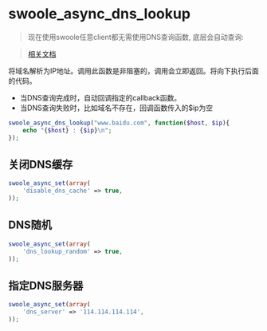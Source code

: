 # swoole_async_dns_lookup

> 现在使用swoole任意client都无需使用DNS查询函数, 底层会自动查询: 

> [相关文档](https://wiki.swoole.com/wiki/page/821.html)

将域名解析为IP地址。调用此函数是非阻塞的，调用会立即返回。将向下执行后面的代码。

* 当DNS查询完成时，自动回调指定的callback函数。
* 当DNS查询失败时，比如域名不存在，回调函数传入的$ip为空


```php
swoole_async_dns_lookup("www.baidu.com", function($host, $ip){
	echo "{$host} : {$ip}\n";
});
```

关闭DNS缓存
----
```php
swoole_async_set(array(
    'disable_dns_cache' => true,
));
```

DNS随机
---
```php
swoole_async_set(array(
    'dns_lookup_random' => true,
));
```

指定DNS服务器
---
```php
swoole_async_set(array(
    'dns_server' => '114.114.114.114',
));
```
